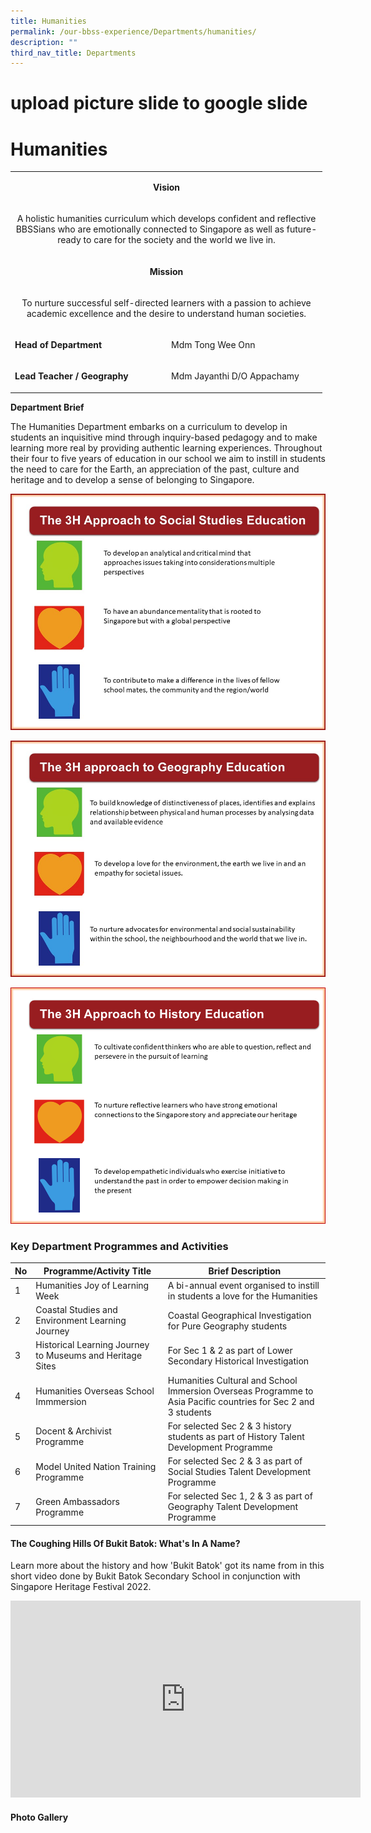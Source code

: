 ```yaml
---
title: Humanities
permalink: /our-bbss-experience/Departments/humanities/
description: ""
third_nav_title: Departments
---
```


# upload picture slide to google slide

# Humanities

<table>
<tbody>
<tr>
<td colspan="2" width="471">
<p style="text-align: center;"><strong>Vision</strong></p>
</td>
</tr>
<tr>
<td colspan="2" width="471">
<p style="text-align: center;">A holistic humanities curriculum which develops confident and reflective BBSSians who are emotionally connected to Singapore as well as future-ready to care for the society and the world we live in.</p>
</td>
</tr>
<tr>
<td colspan="2" width="471">
<p style="text-align: center;"><strong>Mission</strong></p>
</td>
</tr>
<tr>
<td colspan="2" width="471">
<p style="text-align: center;">To nurture successful self-directed learners with a passion to achieve academic excellence and the desire to understand human societies.</p>
</td>
</tr>
<tr>
<td width="236">
<p><strong>Head of Department</strong></p>
</td>
<td width="235">
<p>Mdm Tong Wee Onn</p>
</td>
</tr>
<tr>
<td width="236">
<p><strong>Lead Teacher / Geography</strong></p>
</td>
<td width="235">
<p>Mdm Jayanthi D/O Appachamy</p>
</td>
</tr>
</tbody>
</table>

**Department Brief**

The Humanities Department embarks on a curriculum to develop in students an inquisitive mind through inquiry-based pedagogy and to make learning more real by providing authentic learning experiences. Throughout their four to five years of education in our school we aim to instill in students the need to care for the Earth, an appreciation of the past, culture and heritage and to develop a sense of belonging to Singapore.


![](/images/Our%20BBSS%20Experience/Slide1.jpg)

![](/images/Our%20BBSS%20Experience/Slide2.jpg)

![](/images/Our%20BBSS%20Experience/History.png)


### **Key Department Programmes and Activities**

| No |                  Programme/Activity Title                 |                                                Brief Description                                               |
|--|-------------|--------------------------|
| 1  | Humanities Joy of Learning Week                           | A bi-annual event organised to instill in students a love for the Humanities                                   |
| 2  | Coastal Studies and Environment Learning Journey          | Coastal Geographical Investigation for Pure Geography students                                                 |
| 3  | Historical Learning Journey to Museums and Heritage Sites | For Sec 1 & 2 as part of Lower Secondary Historical Investigation                                              |
| 4  | Humanities Overseas School Immmersion                     | Humanities Cultural and School Immersion Overseas Programme to Asia Pacific countries for Sec 2 and 3 students |
| 5  | Docent & Archivist Programme                              | For selected Sec 2 & 3 history students as part of History Talent Development Programme                        |
| 6  | Model United Nation Training Programme                    | For selected Sec 2 & 3 as part of Social Studies Talent Development Programme                                  |
| 7  | Green Ambassadors Programme                               | For selected Sec 1, 2 & 3 as part of Geography Talent Development Programme                                    |

#### The Coughing Hills Of Bukit Batok: What's In A Name?

Learn more about the history and how 'Bukit Batok' got its name from in this short video done by Bukit Batok Secondary School in conjunction with Singapore Heritage Festival 2022.

<iframe width="560" height="315" src="https://www.youtube.com/embed/DttlAAGSkpI" title="The Coughing Hills of Bukit Batok: What's In A Name?" frameborder="0" allow="accelerometer; autoplay; clipboard-write; encrypted-media; gyroscope; picture-in-picture" allowfullscreen></iframe>

#### Photo Gallery